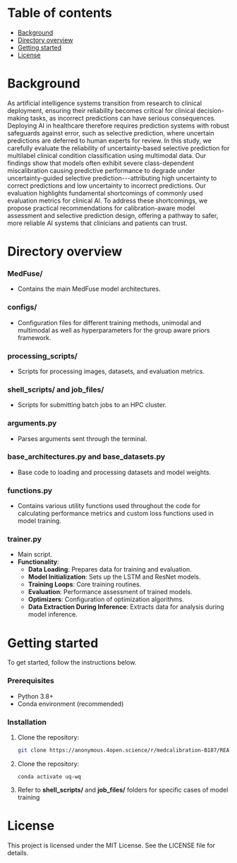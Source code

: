 <!-- # 🩻 Class-Dependent Miscalibration Severely Degrades Selective Prediction in Multimodal Clinical Prediction Models -->


Table of contents
=================

  * [Background](#Background)
  * [Directory overview](#Directory-overview)
  * [Getting started](#Getting-started)
  * [License](#License)


Background
============
As artificial intelligence systems transition from research to clinical deployment, ensuring their reliability becomes critical for clinical decision-making tasks, as incorrect predictions can have serious consequences. 
Deploying AI in healthcare therefore requires prediction systems with robust safeguards against error, such as selective prediction, where uncertain predictions are deferred to human experts for review. 
In this study, we carefully evaluate the reliability of uncertainty-based selective prediction for multilabel clinical condition classification using multimodal data. 
Our findings show that models often exhibit severe class-dependent miscalibration causing predictive performance to degrade under uncertainty-guided selective prediction---attributing high uncertainty to correct predictions and low uncertainty to incorrect predictions. 
Our evaluation highlights fundamental shortcomings of commonly used evaluation metrics for clinical AI. 
To address these shortcomings, we propose practical recommendations for calibration-aware model assessment and selective prediction design, offering a pathway to safer, more reliable AI systems that clinicians and patients can trust.

Directory overview
====================================

### MedFuse/
- Contains the main MedFuse model architectures.

### configs/
- Configuration files for different training methods, unimodal and multimodal as well as hyperparameters for the group aware priors framework.

### processing_scripts/
- Scripts for processing images, datasets, and evaluation metrics.

### shell_scripts/ and job_files/
- Scripts for submitting batch jobs to an HPC cluster.

### arguments.py
- Parses arguments sent through the terminal.

### base_architectures.py and base_datasets.py
- Base code to loading and processing datasets and model weights.

### functions.py
- Contains various utility functions used throughout the code for calculating performance metrics and custom loss functions used in model training.

### trainer.py
- Main script.
- **Functionality**:
  - **Data Loading**: Prepares data for training and evaluation.
  - **Model Initialization**: Sets up the LSTM and ResNet models.
  - **Training Loops**: Core training routines.
  - **Evaluation**: Performance assessment of trained models.
  - **Optimizers**: Configuration of optimization algorithms.
  - **Data Extraction During Inference**: Extracts data for analysis during model inference.

Getting started
====================================

To get started, follow the instructions below.

### Prerequisites

- Python 3.8+
- Conda environment (recommended)

### Installation

1. Clone the repository:
   ```sh
   git clone https://anonymous.4open.science/r/medcalibration-B187/README.md

2. Clone the repository:

    ```conda env create -f environment.yml
    conda activate uq-wq

3. Refer to **shell_scripts/** and **job_files/** folders for specific cases of model training


License
====================================
This project is licensed under the MIT License. See the LICENSE file for details.